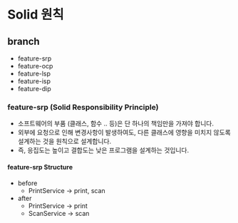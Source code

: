 # Solid 원칙

## branch
* feature-srp
* feature-ocp
* feature-lsp
* feature-isp
* feature-dip

### feature-srp (Solid Responsibility Principle)
 * 소프트웨어의 부품 (클래스, 함수 .. 등)은 단 하나의 책임만을 가져야 합니다. 
 * 외부에 요청으로 인해 변경사항이 발생하여도, 다른 클래스에 영향을 미치지 않도록 설계하는 것을 원칙으로 설계합니다. 
 * 즉, 응집도는 높이고 결합도는 낮은 프로그램을 설계하는 것입니다.
 
#### feature-srp Structure
 * before
    * PrintService -> print, scan
 * after
    * PrintService -> print
    * ScanService -> scan